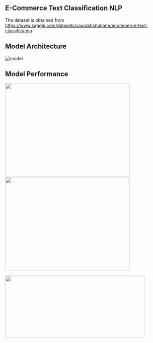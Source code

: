 ## E-Commerce Text Classification NLP
The dataset is obtained from https://www.kaggle.com/datasets/saurabhshahane/ecommerce-text-classification

## Model Architecture
![model](https://github.com/Mairamochi/Ecommerce-Text-Classification-NLP/assets/136256299/6f93885e-5d0d-47d1-b6bf-76a603df9df8)

## Model Performance
<img src="https://github.com/Mairamochi/Ecommerce-Text-Classification-NLP/assets/136256299/39afd17c-84fe-4f8d-8549-065e12555cc7" width="400" height="300"> $~~~~~~~~~~~$
<img src="https://github.com/Mairamochi/Ecommerce-Text-Classification-NLP/assets/136256299/0f858c0f-9be1-4d86-ab6b-474b2541e36d" width="400" height="300">
<br /><br />
<img src="https://github.com/Mairamochi/Ecommerce-Text-Classification-NLP/assets/136256299/7557fb4a-0323-49da-9492-55161fec7811" width="450" height="200">
